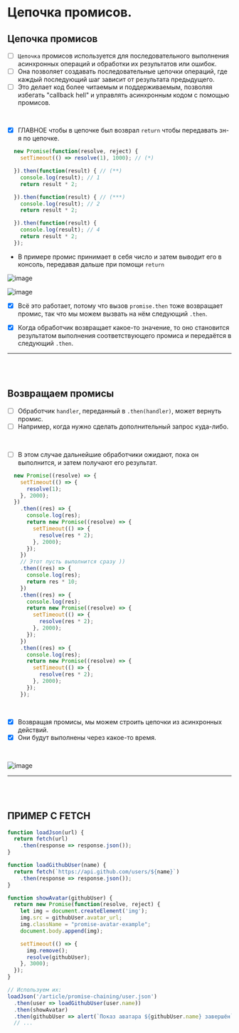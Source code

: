 # Цепочка промисов.

<h2>Цепочка промисов</h2>

- [ ] `Цепочка` промисов используется для последовательного выполнения асинхронных операций и обработки их результатов или ошибок.
- [ ] Она позволяет создавать последовательные цепочки операций, где каждый последующий шаг зависит от результата предыдущего.
- [ ] Это делает код более читаемым и поддерживаемым, позволяя избегать "callback hell" и управлять асинхронным кодом с помощью промисов.

<br>

- [x] ГЛАВНОЕ чтобы в цепочке был возврал `return` чтобы передавать зн-я по цепочке.

```javascript
  new Promise(function(resolve, reject) {
    setTimeout(() => resolve(1), 1000); // (*)

  }).then(function(result) { // (**)
    console.log(result); // 1
    return result * 2;

  }).then(function(result) { // (***)
    console.log(result); // 2
    return result * 2;

  }).then(function(result) {
    console.log(result); // 4
    return result * 2;
  });
```

  + В примере промис принимает в себя число и затем выводит его в консоль, передавая дальше при помощи `return`

  ![image](https://github.com/acidshotgun/learn-js-vanilla/assets/117285472/5ca1f080-3ea7-42d7-ad1b-07289423d74c)

  ![image](https://github.com/acidshotgun/learn-js-vanilla/assets/117285472/a26df959-8274-4b03-9ce8-1bf182752e07)

- [x] Всё это работает, потому что вызов `promise.then` тоже возвращает промис, так что мы можем вызвать на нём следующий `.then`.

- [x] Когда обработчик возвращает какое-то значение, то оно становится результатом выполнения соответствующего промиса и передаётся в следующий `.then`.

<hr>
<br>
<br>

<h2>Возвращаем промисы</h2>

- [ ] Обработчик `handler`, переданный в `.then(handler)`, может вернуть промис.
- [ ] Например, когда нужно сделать дополнительный запрос куда-либо.

<br>

- [ ] В этом случае дальнейшие обработчики ожидают, пока он выполнится, и затем получают его результат.

```javascript
  new Promise((resolve) => {
    setTimeout(() => {
      resolve(1);
    }, 2000);
  })
    .then((res) => {
      console.log(res);
      return new Promise((resolve) => {
        setTimeout(() => {
          resolve(res * 2);
        }, 2000);
      });
    })
    // Этот пусть выполнится сразу ))
    .then((res) => {
      console.log(res);
      return res * 10;
    })
    .then((res) => {
      console.log(res);
      return new Promise((resolve) => {
        setTimeout(() => {
          resolve(res * 2);
        }, 2000);
      });
    })
    .then((res) => {
      console.log(res);
      return new Promise((resolve) => {
        setTimeout(() => {
          resolve(res * 2);
        }, 2000);
      });
    });
```

<br>

- [x] Возвращая промисы, мы можем строить цепочки из асинхронных действий.
- [x] Они будут выполнены через какое-то время.

<br>

![image](https://github.com/acidshotgun/learn-js-vanilla/assets/117285472/481d1d65-e2cd-444c-8cc4-f7fc030843ed)

<hr>
<br>
<br>

<h2>ПРИМЕР С FETCH</h2>

```javascript
function loadJson(url) {
  return fetch(url)
    .then(response => response.json());
}

function loadGithubUser(name) {
  return fetch(`https://api.github.com/users/${name}`)
    .then(response => response.json());
}

function showAvatar(githubUser) {
  return new Promise(function(resolve, reject) {
    let img = document.createElement('img');
    img.src = githubUser.avatar_url;
    img.className = "promise-avatar-example";
    document.body.append(img);

    setTimeout(() => {
      img.remove();
      resolve(githubUser);
    }, 3000);
  });
}

// Используем их:
loadJson('/article/promise-chaining/user.json')
  .then(user => loadGithubUser(user.name))
  .then(showAvatar)
  .then(githubUser => alert(`Показ аватара ${githubUser.name} завершён`));
  // ...
```
